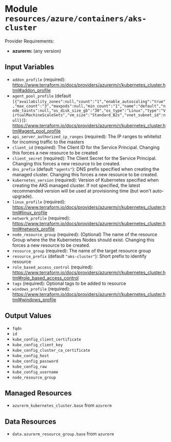 
# Module `resources/azure/containers/aks-cluster`

Provider Requirements:
* **azurerm:** (any version)

## Input Variables
* `addon_profile` (required): https://www.terraform.io/docs/providers/azurerm/r/kubernetes_cluster.html#addon_profile
* `agent_pool_profile` (default `[{"availability_zones":null,"count":"1","enable_autoscaling":"true","max_count":"3","maxpods":null,"min_count":"1","name":"default","node_taints":null,"os_disk_size_gb":"30","os_type":"Linux","type":"VirtualMachineScaleSets","vm_size":"Standard_B2s","vnet_subnet_id":null}]`): https://www.terraform.io/docs/providers/azurerm/r/kubernetes_cluster.html#agent_pool_profile
* `api_server_authorized_ip_ranges` (required): The IP ranges to whitelist for incoming traffic to the masters
* `client_id` (required):  The Client ID for the Service Principal. Changing this forces a new resource to be created
* `client_secret` (required): The Client Secret for the Service Principal. Changing this forces a new resource to be created.
* `dns_prefix` (default `"agents"`): DNS prefix specified when creating the managed cluster. Changing this forces a new resource to be created.
* `kubernetes_version` (required): Version of Kubernetes specified when creating the AKS managed cluster. If not specified, the latest recommended version will be used at provisioning time (but won't auto-upgrade).
* `linux_profile` (required): https://www.terraform.io/docs/providers/azurerm/r/kubernetes_cluster.html#linux_profile
* `network_profile` (required): https://www.terraform.io/docs/providers/azurerm/r/kubernetes_cluster.html#network_profile
* `node_resource_group` (required): (Optional) The name of the resource Group where the the Kubernetes Nodes should exist. Changing this forces a new resource to be created.
* `resource_group` (required): The name of the target resource group
* `resource_prefix` (default `"aks-cluster"`): Short prefix to identify resource
* `role_based_access_control` (required): https://www.terraform.io/docs/providers/azurerm/r/kubernetes_cluster.html#role_based_access_control
* `tags` (required): Optional tags to be added to resource
* `windows_profile` (required): https://www.terraform.io/docs/providers/azurerm/r/kubernetes_cluster.html#windows_profile

## Output Values
* `fqdn`
* `id`
* `kube_config_client_certificate`
* `kube_config_client_key`
* `kube_config_cluster_ca_certificate`
* `kube_config_host`
* `kube_config_password`
* `kube_config_raw`
* `kube_config_username`
* `node_resource_group`

## Managed Resources
* `azurerm_kubernetes_cluster.base` from `azurerm`

## Data Resources
* `data.azurerm_resource_group.base` from `azurerm`

